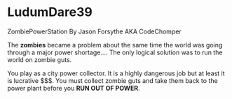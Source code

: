 # LudumDare39
ZombiePowerStation
By Jason Forsythe AKA CodeChomper

The **zombies** became a problem about the same time the world was going through a major power shortage….  The only logical solution was to run the world on zombie guts.

You play as a city power collector. It is a highly dangerous job but at least it is lucrative $$$.  You must collect zombie guts and take them back to the power plant before you **RUN OUT OF POWER**.

